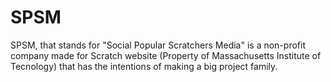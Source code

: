 # SPSM
SPSM, that stands for "Social Popular Scratchers Media" is a non-profit company made for Scratch website (Property of Massachusetts Institute of Tecnology) that has the intentions of making a big project family.
